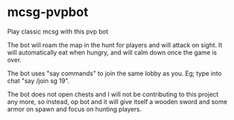 # mcsg-pvpbot
Play classic mcsg with this pvp bot

The bot will roam the map in the hunt for players and will attack on sight. It will automatically eat when hungry, and will calm down once the game is over.

The bot uses "say commands" to join the same lobby as you. Eg; type into chat "say /join sg 19". 

The bot does not open chests and I will not be contributing to this project any more, so instead, op bot and it will give itself a wooden sword and some armor on spawn and focus on hunting players. 

